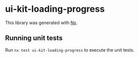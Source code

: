 # ui-kit-loading-progress

This library was generated with [Nx](https://nx.dev).

## Running unit tests

Run `nx test ui-kit-loading-progress` to execute the unit tests.
